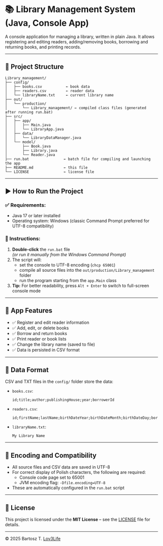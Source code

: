 # 📚 Library Management System (Java, Console App)

A console application for managing a library, written in plain Java. It allows registering and editing readers, adding/removing books, borrowing and returning books, and printing records.

---

## 📁 Project Structure

```
Library_management/
├── config/
│   ├── books.csv           ← book data
│   ├── readers.csv         ← reader data
│   └── libraryName.txt     ← current library name
├── out/
│   └── production/
│       └── Library_management/ ← compiled class files (generated after running run.bat)
├── src/
│   ├── app/
│   │   ├── Main.java
│   │   └── LibraryApp.java
│   ├── data/
│   │   └── LibraryDataManager.java
│   └── model/
│       ├── Book.java
│       ├── Library.java
│       └── Reader.java
├── run.bat                ← batch file for compiling and launching the app
├── README.md              ← this file
└── LICENSE                ← license file
```

---

## ▶️ How to Run the Project

### ✅ Requirements:
- Java 17 or later installed
- Operating system: Windows (classic Command Prompt preferred for UTF-8 compatibility)

### 🔧 Instructions:
1. **Double-click** the `run.bat` file  
   *(or run it manually from the Windows Command Prompt)*
2. The script will:
    - set the console to UTF-8 encoding (`chcp 65001`)
    - compile all source files into the `out/production/Library_management` folder
    - run the program starting from the `app.Main` class
3. **Tip:** For better readability, press `Alt + Enter` to switch to full-screen console mode

---

## 🧪 App Features

- ✅ Register and edit reader information
- ✅ Add, edit, or delete books
- ✅ Borrow and return books
- ✅ Print reader or book lists
- ✅ Change the library name (saved to file)
- ✅ Data is persisted in CSV format

---

## 📝 Data Format

CSV and TXT files in the `config/` folder store the data:

- `books.csv`:
  ```
  id;title;author;publishingHouse;year;borrowerId
  ```
- `readers.csv`:
  ```
  id;firstName;lastName;birthDateYear;birthDateMonth;birthDateDay;borrowedBooksID
  ```
- `libraryName.txt`:
  ```
  My Library Name
  ```

---

## 💬 Encoding and Compatibility

- All source files and CSV data are saved in UTF-8
- For correct display of Polish characters, the following are required:
    - Console code page set to 65001
    - JVM encoding flag: `-Dfile.encoding=UTF-8`
- These are automatically configured in the `run.bat` script

---

## 📄 License

This project is licensed under the **MIT License** – see the [LICENSE](LICENSE) file for details.

---

© 2025 Bartosz T. [Lov3Life](https://github.com/Lov3Life)
